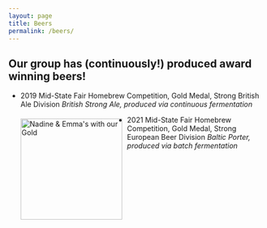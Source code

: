 ```yaml
---
layout: page
title: Beers
permalink: /beers/
---
```


## Our group has (continuously!) produced award winning beers!

- 2019 Mid-State Fair Homebrew Competition, Gold Medal, Strong British Ale Division
  *British Strong Ale, produced via continuous fermentation*
<img src="{{site.baseurl}}/images/Gold 2019.png" alt="Nadine & Emma's with our Gold" width="200"
style="float: left; margin-top: 20px; margin-right: 10px" />






- 2021 Mid-State Fair Homebrew Competition, Gold Medal, Strong European Beer Division
  *Baltic Porter, produced via batch fermentation*
